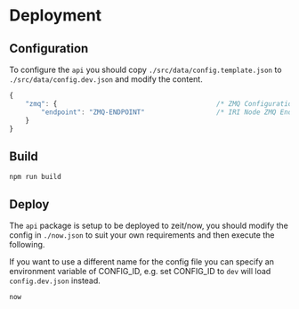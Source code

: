 # Deployment

## Configuration

To configure the `api` you should copy `./src/data/config.template.json` to `./src/data/config.dev.json` and modify the content.

```js
{
    "zmq": {                                        /* ZMQ Configuration */
        "endpoint": "ZMQ-ENDPOINT"                  /* IRI Node ZMQ Endpoint */
    }
}
```

## Build

```shell
npm run build
```

## Deploy

The `api` package is setup to be deployed to zeit/now, you should modify the config in `./now.json` to suit your own requirements and then execute the following.

If you want to use a different name for the config file you can specify an environment variable of CONFIG_ID, e.g. set CONFIG_ID to `dev` will load `config.dev.json` instead.

```shell
now
```